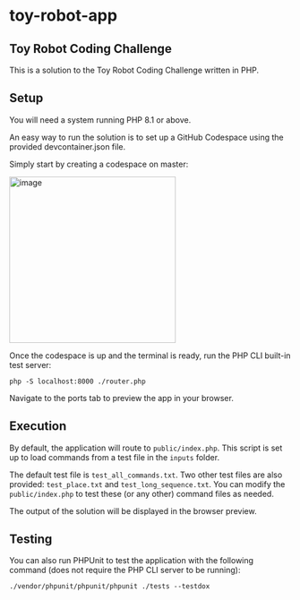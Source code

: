 # toy-robot-app

## Toy Robot Coding Challenge
This is a solution to the Toy Robot Coding Challenge written in PHP.

## Setup
You will need a system running PHP 8.1 or above.

An easy way to run the solution is to set up a GitHub Codespace using the provided devcontainer.json file.

Simply start by creating a codespace on master:

<img width="297" alt="image" src="https://github.com/julian-smithies/toy-robot-app/assets/27047577/e7225df0-3277-4908-8837-f69f2da9da68">


Once the codespace is up and the terminal is ready, run the PHP CLI built-in test server:

```
php -S localhost:8000 ./router.php
```

Navigate to the ports tab to preview the app in your browser.

## Execution
By default, the application will route to `public/index.php`. This script is set up to load commands from a test file in the `inputs` folder.

The default test file is `test_all_commands.txt`. Two other test files are also provided: `test_place.txt` and `test_long_sequence.txt`. You can modify the `public/index.php` to test these (or any other) command files as needed.

The output of the solution will be displayed in the browser preview.

## Testing
You can also run PHPUnit to test the application with the following command (does not require the PHP CLI server to be running): 

```
./vendor/phpunit/phpunit/phpunit ./tests --testdox
```
